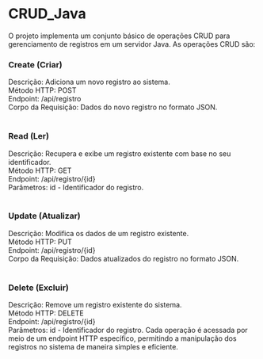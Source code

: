 # CRUD_Java

O projeto implementa um conjunto básico de operações CRUD para gerenciamento de registros em um servidor Java. As operações CRUD são:

### Create (Criar) <br>
Descrição: Adiciona um novo registro ao sistema. <br>
Método HTTP: POST <br>
Endpoint: /api/registro <br>
Corpo da Requisição: Dados do novo registro no formato JSON. <br><br>
### Read (Ler) <br>
Descrição: Recupera e exibe um registro existente com base no seu identificador. <br>
Método HTTP: GET <br>
Endpoint: /api/registro/{id} <br>
Parâmetros: id - Identificador do registro. <br><br>
### Update (Atualizar) <br>
Descrição: Modifica os dados de um registro existente. <br>
Método HTTP: PUT <br>
Endpoint: /api/registro/{id} <br>
Corpo da Requisição: Dados atualizados do registro no formato JSON. <br><br>
### Delete (Excluir) <br>
Descrição: Remove um registro existente do sistema. <br>
Método HTTP: DELETE <br>
Endpoint: /api/registro/{id} <br>
Parâmetros: id - Identificador do registro.
Cada operação é acessada por meio de um endpoint HTTP específico, permitindo a manipulação dos registros no sistema de maneira simples e eficiente.


